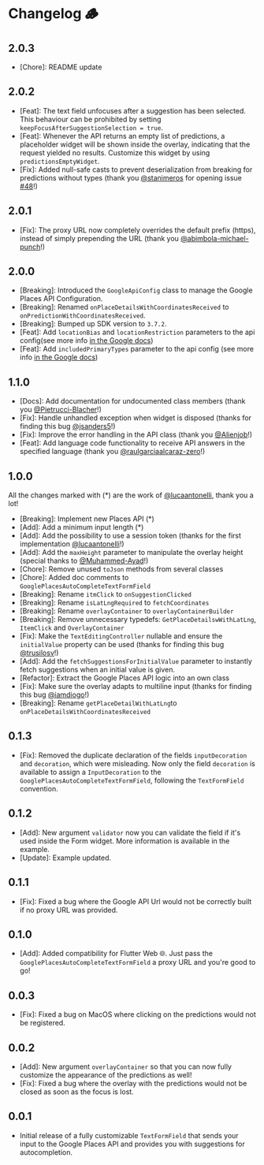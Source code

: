 # Changelog 🪵

## 2.0.3

* [Chore]: README update

## 2.0.2

* [Feat]: The text field unfocuses after a suggestion has been selected. This behaviour can be prohibited by setting `keepFocusAfterSuggestionSelection = true`.
* [Feat]: Whenever the API returns an empty list of predictions, a placeholder widget will be shown inside the overlay, indicating that the request yielded no results. Customize this widget by using `predictionsEmptyWidget`.
* [Fix]: Added null-safe casts to prevent deserialization from breaking for predictions without types (thank you [@stanimeros](https://github.com/stanimeros) for opening issue [#48](https://github.com/julienandco/google_places_autocomplete_text_field/issues/48)!)

## 2.0.1

* [Fix]: The proxy URL now completely overrides the default prefix (https), instead of simply prepending the URL (thank you [@abimbola-michael-punch](https://github.com/abimbola-michael-punch)!)

## 2.0.0

* [Breaking]: Introduced the `GoogleApiConfig` class to manage the Google Places API Configuration.
* [Breaking]: Renamed `onPlaceDetailsWithCoordinatesReceived` to `onPredictionWithCoordinatesReceived`.
* [Breaking]: Bumped up SDK version to `3.7.2`.
* [Feat]: Add `locationBias` and `locationRestriction` parameters to the api config(see more info [in the Google docs](https://developers.google.com/maps/documentation/places/web-service/place-autocomplete#location-bias-restriction))
* [Feat]: Add `includedPrimaryTypes` parameter to the api config (see more info [in the Google docs](https://developers.google.com/maps/documentation/places/web-service/place-autocomplete#includedPrimaryTypes))

## 1.1.0

* [Docs]: Add documentation for undocumented class members (thank you [@Pietrucci-Blacher](https://github.com/Pietrucci-Blacher)!)
* [Fix]: Handle unhandled exception when widget is disposed (thanks for finding this bug [@jsanders5](https://github.com/jsanders5)!)
* [Fix]: Improve the error handling in the API class (thank you [@Alienjob](https://github.com/Alienjob)!)
* [Feat]: Add language code functionality to receive API answers in the specified language (thank you [@raulgarciaalcaraz-zero](https://github.com/raulgarciaalcaraz-zero)!)

## 1.0.0

All the changes marked with (*) are the work of [@lucaantonelli](https://github.com/lucaantonelli), thank you a lot!

* [Breaking]: Implement new Places API (*)
* [Add]: Add a minimum input length (*)
* [Add]: Add the possibility to use a session token (thanks for the first implementation [@lucaantonelli](https://github.com/lucaantonelli)!)
* [Add]: Add the `maxHeight` parameter to manipulate the overlay height (special thanks to [@Muhammed-Ayad](https://github.com/Muhammed-Ayad)!)
* [Chore]: Remove unused `toJson` methods from several classes
* [Chore]: Added doc comments to `GooglePlacesAutoCompleteTextFormField`
* [Breaking]: Rename `itmClick` to `onSuggestionClicked`
* [Breaking]: Rename `isLatLngRequired` to `fetchCoordinates`
* [Breaking]: Rename `overlayContainer` to `overlayContainerBuilder`
* [Breaking]: Remove unnecessary typedefs: `GetPlaceDetailswWithLatLng`, `ItemClick` and `OverlayContainer`
* [Fix]: Make the `TextEditingController` nullable and ensure the `initialValue` property can be used (thanks for finding this bug [@trusilosv](https://github.com/trusilosv)!)
* [Add]: Add the `fetchSuggestionsForInitialValue` parameter to instantly fetch suggestions when an initial value is given.
* [Refactor]: Extract the Google Places API logic into an own class
* [Fix]: Make sure the overlay adapts to multiline input (thanks for finding this bug [@iamdiogo](https://github.com/iamdiogo)!)
* [Breaking]: Rename `getPlaceDetailWithLatLng`to `onPlaceDetailsWithCoordinatesReceived`

## 0.1.3

* [Fix]: Removed the duplicate declaration of the fields `inputDecoration` and `decoration`, which were misleading. Now only the field `decoration` is available to assign a `InputDecoration`  to the `GooglePlacesAutoCompleteTextFormField`, following the `TextFormField` convention.

## 0.1.2

* [Add]: New argument `validator` now you can validate the field if it's used inside the Form widget. More information is available in the example.
* [Update]: Example updated.

## 0.1.1

* [Fix]: Fixed a bug where the Google API Url would not be correctly built if no proxy URL was provided.

## 0.1.0

* [Add]: Added compatibility for Flutter Web 🌐. Just pass the `GooglePlacesAutoCompleteTextFormField` a proxy URL and you're good to go!

## 0.0.3

* [Fix]: Fixed a bug on MacOS where clicking on the predictions would not be registered.

## 0.0.2

* [Add]: New argument `overlayContainer` so that you can now fully customize the appearance of the predictions as well!
* [Fix]: Fixed a bug where the overlay with the predictions would not be closed as soon as the focus is lost.

## 0.0.1

* Initial release of a fully customizable `TextFormField` that sends your input to the Google Places API and provides you with suggestions for autocompletion.
